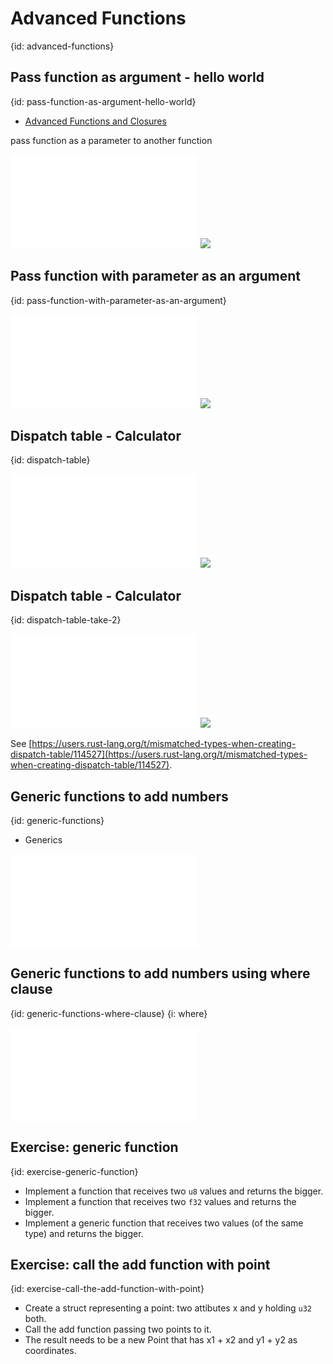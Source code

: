 # Advanced Functions
{id: advanced-functions}


## Pass function as argument - hello world
{id: pass-function-as-argument-hello-world}

* [Advanced Functions and Closures](https://doc.rust-lang.org/book/ch19-05-advanced-functions-and-closures.html)

pass function as a parameter to another function

![](examples/advanced-functions/pass-function-as-argument-simple/src/main.rs)
![](examples/advanced-functions/pass-function-as-argument-simple/out.out)


## Pass function with parameter as an argument
{id: pass-function-with-parameter-as-an-argument}

![](examples/advanced-functions/pass-function-with-parameter-as-argument/src/main.rs)
![](examples/advanced-functions/pass-function-with-parameter-as-argument/out.out)

## Dispatch table - Calculator
{id: dispatch-table}

![](examples/advanced-functions/calculator/src/main.rs)
![](examples/advanced-functions/calculator/out.out)

## Dispatch table - Calculator
{id: dispatch-table-take-2}

![](examples/advanced-functions/calculator-dispatch-table-take2/src/main.rs)
![](examples/advanced-functions/calculator-dispatch-table-take2/out.out)

See [https://users.rust-lang.org/t/mismatched-types-when-creating-dispatch-table/114527](https://users.rust-lang.org/t/mismatched-types-when-creating-dispatch-table/114527).

## Generic functions to add numbers
{id: generic-functions}

* Generics

![](examples/advanced-functions/generic-functions-add/src/main.rs)

## Generic functions to add numbers using where clause
{id: generic-functions-where-clause}
{i: where}

![](examples/advanced-functions/generic-functions-add-where/src/main.rs)

## Exercise: generic function
{id: exercise-generic-function}

* Implement a function that receives two `u8` values and returns the bigger.
* Implement a function that receives two `f32` values and returns the bigger.
* Implement a generic function that receives two values (of the same type) and returns the bigger.

## Exercise: call the add function with point
{id: exercise-call-the-add-function-with-point}

* Create a struct representing a point: two attibutes x and y holding `u32` both.
* Call the add function passing two points to it.
* The result needs to be a new Point that has x1 + x2 and y1 + y2 as coordinates.




